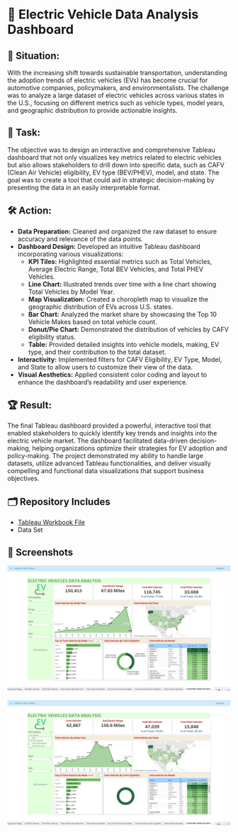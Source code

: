 # 🚗 Electric Vehicle Data Analysis Dashboard

## 📍 Situation:
With the increasing shift towards sustainable transportation, understanding the adoption trends of electric vehicles (EVs) has become crucial for automotive companies, policymakers, and environmentalists. The challenge was to analyze a large dataset of electric vehicles across various states in the U.S., focusing on different metrics such as vehicle types, model years, and geographic distribution to provide actionable insights.

## 🎯 Task:
The objective was to design an interactive and comprehensive Tableau dashboard that not only visualizes key metrics related to electric vehicles but also allows stakeholders to drill down into specific data, such as CAFV (Clean Air Vehicle) eligibility, EV type (BEV/PHEV), model, and state. The goal was to create a tool that could aid in strategic decision-making by presenting the data in an easily interpretable format.

## 🛠️ Action:
- **Data Preparation:** Cleaned and organized the raw dataset to ensure accuracy and relevance of the data points.
- **Dashboard Design:** Developed an intuitive Tableau dashboard incorporating various visualizations:
  - **KPI Tiles:** Highlighted essential metrics such as Total Vehicles, Average Electric Range, Total BEV Vehicles, and Total PHEV Vehicles.
  - **Line Chart:** Illustrated trends over time with a line chart showing Total Vehicles by Model Year.
  - **Map Visualization:** Created a choropleth map to visualize the geographic distribution of EVs across U.S. states.
  - **Bar Chart:** Analyzed the market share by showcasing the Top 10 Vehicle Makes based on total vehicle count.
  - **Donut/Pie Chart:** Demonstrated the distribution of vehicles by CAFV eligibility status.
  - **Table:** Provided detailed insights into vehicle models, making, EV type, and their contribution to the total dataset.
- **Interactivity:** Implemented filters for CAFV Eligibility, EV Type, Model, and State to allow users to customize their view of the data.
- **Visual Aesthetics:** Applied consistent color coding and layout to enhance the dashboard’s readability and user experience.

## 🏆 Result:
The final Tableau dashboard provided a powerful, interactive tool that enabled stakeholders to quickly identify key trends and insights into the electric vehicle market. The dashboard facilitated data-driven decision-making, helping organizations optimize their strategies for EV adoption and policy-making. The project demonstrated my ability to handle large datasets, utilize advanced Tableau functionalities, and deliver visually compelling and functional data visualizations that support business objectives.

## 🗂️ Repository Includes
- [Tableau Workbook File](https://public.tableau.com/app/profile/abijith.pandath/viz/EVAnalysis_17241933114680/ELECTRICVEHICLESDATAANALYSIS)
- Data Set

## 📸 Screenshots
![img](https://github.com/abijithpandath/Projects/blob/main/Tableau%20Dash%20For%20EV%20Analysis/Screenshots/SS1.png)<br><br>
![img](https://github.com/abijithpandath/Projects/blob/main/Tableau%20Dash%20For%20EV%20Analysis/Screenshots/SS2.png)<br><br>

